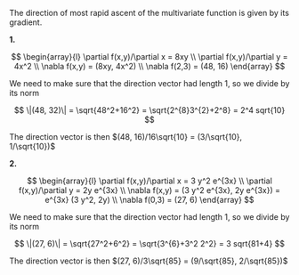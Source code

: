 The direction of most rapid ascent of the multivariate function is given by its gradient.

**1.**

$$
\begin{array}{l}
\partial f(x,y)/\partial x = 8xy \\
\partial f(x,y)/\partial y = 4x^2 \\
\nabla f(x,y) = (8xy, 4x^2) \\
\nabla f(2,3) = (48, 16)
\end{array}
$$

We need to make sure that the direction vector had length 1, so we divide by its norm 

$$
\|(48, 32)\| = \sqrt{48^2+16^2} = \sqrt{2^{8}3^{2}+2^8} = 2^4 sqrt{10}
$$

The direction vector is then $(48, 16)/16\sqrt{10} = (3/\sqrt{10}, 1/\sqrt{10})$

**2.**

$$
\begin{array}{l}
\partial f(x,y)/\partial x = 3 y^2 e^{3x} \\
\partial f(x,y)/\partial y = 2y e^{3x} \\
\nabla f(x,y) = (3 y^2 e^{3x}, 2y e^{3x}) = e^{3x} (3 y^2, 2y) \\
\nabla f(0,3) = (27, 6)
\end{array}
$$

We need to make sure that the direction vector had length 1, so we divide by its norm 

$$
\|(27, 6)\| = \sqrt{27^2+6^2} = \sqrt{3^{6}+3^2 2^2} = 3 sqrt{81+4}
$$

The direction vector is then $(27, 6)/3\sqrt{85} = (9/\sqrt{85}, 2/\sqrt{85})$
